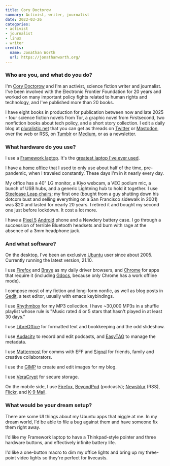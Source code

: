 ```yaml
---
title: Cory Doctorow
summary: Activist, writer, journalist
date: 2022-03-26
categories:
- activist
- journalist
- linux
- writer
credits:
  name: Jonathan Worth
  url: https://jonathanworth.org/
---
```


### Who are you, and what do you do?

I'm [Cory Doctorow](https://craphound.com/ "Cory's website.") and I'm an activist, science fiction writer and journalist. I've been involved with the Electronic Frontier Foundation for 20 years and worked on many important policy fights related to human rights and technology, and I've published more than 20 books.  

I have eight books in production for publication between now and late 2025 - four science fiction novels from Tor, a graphic novel from Firstsecond, two nonfiction books about tech policy, and a short story collection. I edit a daily blog at [pluralistic.net](https://pluralistic.net/ "Cory's daily weblog.") that you can get as threads on [Twitter][] or [Mastodon][], over the web or RSS, on [Tumblr][] or [Medium][], or as a newsletter.

### What hardware do you use?

I use a [Framework laptop][laptop-13-amd]. It's the [greatest laptop I've ever used](https://pluralistic.net/2021/09/21/monica-byrne/#think-different).

I have [a home office](https://www.flickr.com/photos/doctorow/49469188441/ "A Flickr photo of Cory's home office.") that I used to only use about half of the time, pre-pandemic, when I traveled constantly. These days I'm in it nearly every day.

My office has a 40" LG monitor, a Kiyo webcam, a VEC podium mic, a bunch of USB hubs, and a generic Lightning hub to hold it together. I use [Steelcase Leap chairs][leap]; my first one (bought from a guy shutting down his dotcom bust and selling everything on a San Francisco sidewalk in 2001) was $20 and lasted for nearly 20 years. I retired it and bought my second one just before lockdown. It cost a lot more.

I have a [Pixel 5][pixel-5] [Android][] phone and a Newdery battery case. I go through a succession of terrible Bluetooth headsets and burn with rage at the absence of a 3mm headphone jack.

### And what software?

On the desktop, I've been an exclusive [Ubuntu][] user since about 2005. Currently running the latest version, 21.10.

I use [Firefox][] and [Brave][] as my daily driver browsers, and [Chrome][] for apps that require it (including [Gdocs][google-docs], because only Chrome has a work offline mode).

I compose most of my fiction and long-form nonfic, as well as blog posts in [Gedit][], a text editor, usually with emacs keybindings.

I use [Rhythmbox][] for my MP3 collection. I have ~30,000 MP3s in a shuffle playlist whose rule is "Music rated 4 or 5 stars that hasn't played in at least 30 days."

I use [LibreOffice][] for formatted text and bookkeeping and the odd slideshow.

I use [Audacity][] to record and edit podcasts, and [EasyTAG][] to manage the metadata.

I use [Mattermost][] for comms with EFF and [Signal][] for friends, family and creative collaborators.

I use the [GIMP][] to create and edit images for my blog.

I use [VeraCrypt][] for secure storage.

On the mobile side, I use [Firefox][firefox-android], [BeyondPod][beyondpod-android] (podcasts); [Newsblur][newsblur-android] (RSS), [Flickr][flickr-android], and [K-9 Mail][k-9-mail-android].

### What would be your dream setup?

There are some UI things about my Ubuntu apps that niggle at me. In my dream world, I'd be able to file a bug against them and have someone fix them right away.

I'd like my Framework laptop to have a Thinkpad-style pointer and three hardware buttons, and effectively infinite battery life.

I'd like a one-button macro to dim my office lights and bring up my three-point video lights so they're perfect for livecasts.

[android]: https://developers.google.com/android/?csw=1 "A mobile phone platform."
[audacity]: https://sourceforge.net/projects/audacity/ "An open-source, cross-platform audio editor."
[beyondpod-android]: https://play.google.com/store/apps/details?id=mobi.beyondpod "A podcast app."
[brave]: https://brave.com/ "A web browser."
[chrome]: https://www.google.com/intl/en/chrome/ "A WebKit-based browser, where each tab runs in its own thread."
[easytag]: https://en.wikipedia.org/wiki/EasyTag "An MP3 tag editor."
[firefox-android]: https://play.google.com/store/apps/details?id=org.mozilla.firefox "A web browser for Android."
[firefox]: https://www.mozilla.org/en-US/firefox/new/ "A cross-platform open-source web browser."
[flickr-android]: https://play.google.com/store/apps/details?id=com.flickr.android&hl=en_AU&gl=US "A client for the photo service."
[gedit]: https://wiki.gnome.org/Apps/Gedit "A text editor for GNOME."
[gimp]: https://www.gimp.org/ "An open-source image editor."
[google-docs]: https://en.wikipedia.org/wiki/Google_Docs "A web-based office suite."
[k-9-mail-android]: https://play.google.com/store/apps/details?id=com.fsck.k9 "An email client."
[laptop-13-amd]: https://frame.work/en/products/laptop-13-gen-amd "A 13.5 inch PC laptop."
[leap]: https://www.steelcase.com/products/office-chairs/leap/ "A chair."
[libreoffice]: https://www.libreoffice.org/ "A free, open-source productivity suit."
[mastodon]: https://mastodon.social/about "A decentralised social network."
[mattermost]: https://mattermost.com/ "An open-source corporate chat service."
[medium]: https://medium.com/ "A writing/blogging service."
[newsblur-android]: https://play.google.com/store/apps/details?id=com.newsblur "An RSS reader app."
[pixel-5]: https://en.wikipedia.org/wiki/Pixel_5 "A 6 inch Android phone."
[rhythmbox]: https://wiki.gnome.org/Apps/Rhythmbox "A music management app for GNOME."
[signal]: https://en.wikipedia.org/wiki/Signal_%28software%29 "An encrypted messaging service."
[tumblr]: https://www.tumblr.com/ "An online personal publishing platform."
[twitter]: http://web.archive.org/web/20230525035323/https://twitter.com/ "An online micro-blogging platform."
[ubuntu]: https://ubuntu.com/ "A Unix distribution."
[veracrypt]: https://en.wikipedia.org/wiki/VeraCrypt "On-the-fly encryption software."
